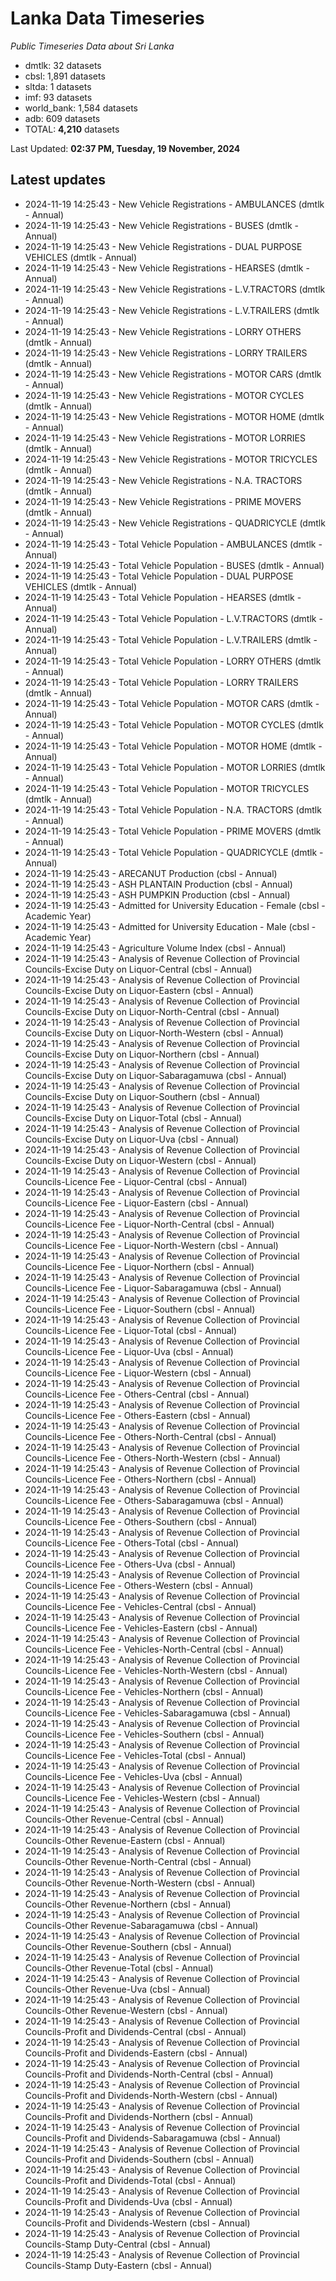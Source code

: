 # Lanka Data Timeseries
*Public Timeseries Data about Sri Lanka*

* dmtlk: 32 datasets
* cbsl: 1,891 datasets
* sltda: 1 datasets
* imf: 93 datasets
* world_bank: 1,584 datasets
* adb: 609 datasets
* TOTAL: **4,210** datasets

Last Updated: **02:37 PM, Tuesday, 19 November, 2024**

## Latest updates

* 2024-11-19 14:25:43 - New Vehicle Registrations - AMBULANCES (dmtlk - Annual)
* 2024-11-19 14:25:43 - New Vehicle Registrations - BUSES (dmtlk - Annual)
* 2024-11-19 14:25:43 - New Vehicle Registrations - DUAL PURPOSE VEHICLES (dmtlk - Annual)
* 2024-11-19 14:25:43 - New Vehicle Registrations - HEARSES (dmtlk - Annual)
* 2024-11-19 14:25:43 - New Vehicle Registrations - L.V.TRACTORS (dmtlk - Annual)
* 2024-11-19 14:25:43 - New Vehicle Registrations - L.V.TRAILERS (dmtlk - Annual)
* 2024-11-19 14:25:43 - New Vehicle Registrations - LORRY OTHERS (dmtlk - Annual)
* 2024-11-19 14:25:43 - New Vehicle Registrations - LORRY TRAILERS (dmtlk - Annual)
* 2024-11-19 14:25:43 - New Vehicle Registrations - MOTOR CARS (dmtlk - Annual)
* 2024-11-19 14:25:43 - New Vehicle Registrations - MOTOR CYCLES (dmtlk - Annual)
* 2024-11-19 14:25:43 - New Vehicle Registrations - MOTOR HOME (dmtlk - Annual)
* 2024-11-19 14:25:43 - New Vehicle Registrations - MOTOR LORRIES (dmtlk - Annual)
* 2024-11-19 14:25:43 - New Vehicle Registrations - MOTOR TRICYCLES (dmtlk - Annual)
* 2024-11-19 14:25:43 - New Vehicle Registrations - N.A. TRACTORS (dmtlk - Annual)
* 2024-11-19 14:25:43 - New Vehicle Registrations - PRIME MOVERS (dmtlk - Annual)
* 2024-11-19 14:25:43 - New Vehicle Registrations - QUADRICYCLE (dmtlk - Annual)
* 2024-11-19 14:25:43 - Total Vehicle Population - AMBULANCES (dmtlk - Annual)
* 2024-11-19 14:25:43 - Total Vehicle Population - BUSES (dmtlk - Annual)
* 2024-11-19 14:25:43 - Total Vehicle Population - DUAL PURPOSE VEHICLES (dmtlk - Annual)
* 2024-11-19 14:25:43 - Total Vehicle Population - HEARSES (dmtlk - Annual)
* 2024-11-19 14:25:43 - Total Vehicle Population - L.V.TRACTORS (dmtlk - Annual)
* 2024-11-19 14:25:43 - Total Vehicle Population - L.V.TRAILERS (dmtlk - Annual)
* 2024-11-19 14:25:43 - Total Vehicle Population - LORRY OTHERS (dmtlk - Annual)
* 2024-11-19 14:25:43 - Total Vehicle Population - LORRY TRAILERS (dmtlk - Annual)
* 2024-11-19 14:25:43 - Total Vehicle Population - MOTOR CARS (dmtlk - Annual)
* 2024-11-19 14:25:43 - Total Vehicle Population - MOTOR CYCLES (dmtlk - Annual)
* 2024-11-19 14:25:43 - Total Vehicle Population - MOTOR HOME (dmtlk - Annual)
* 2024-11-19 14:25:43 - Total Vehicle Population - MOTOR LORRIES (dmtlk - Annual)
* 2024-11-19 14:25:43 - Total Vehicle Population - MOTOR TRICYCLES (dmtlk - Annual)
* 2024-11-19 14:25:43 - Total Vehicle Population - N.A. TRACTORS (dmtlk - Annual)
* 2024-11-19 14:25:43 - Total Vehicle Population - PRIME MOVERS (dmtlk - Annual)
* 2024-11-19 14:25:43 - Total Vehicle Population - QUADRICYCLE (dmtlk - Annual)
* 2024-11-19 14:25:43 - ARECANUT Production (cbsl - Annual)
* 2024-11-19 14:25:43 - ASH PLANTAIN Production (cbsl - Annual)
* 2024-11-19 14:25:43 - ASH PUMPKIN Production (cbsl - Annual)
* 2024-11-19 14:25:43 - Admitted for University Education - Female (cbsl - Academic Year)
* 2024-11-19 14:25:43 - Admitted for University Education - Male (cbsl - Academic Year)
* 2024-11-19 14:25:43 - Agriculture Volume Index (cbsl - Annual)
* 2024-11-19 14:25:43 - Analysis of Revenue Collection of Provincial Councils-Excise Duty on Liquor-Central (cbsl - Annual)
* 2024-11-19 14:25:43 - Analysis of Revenue Collection of Provincial Councils-Excise Duty on Liquor-Eastern (cbsl - Annual)
* 2024-11-19 14:25:43 - Analysis of Revenue Collection of Provincial Councils-Excise Duty on Liquor-North-Central (cbsl - Annual)
* 2024-11-19 14:25:43 - Analysis of Revenue Collection of Provincial Councils-Excise Duty on Liquor-North-Western (cbsl - Annual)
* 2024-11-19 14:25:43 - Analysis of Revenue Collection of Provincial Councils-Excise Duty on Liquor-Northern (cbsl - Annual)
* 2024-11-19 14:25:43 - Analysis of Revenue Collection of Provincial Councils-Excise Duty on Liquor-Sabaragamuwa (cbsl - Annual)
* 2024-11-19 14:25:43 - Analysis of Revenue Collection of Provincial Councils-Excise Duty on Liquor-Southern (cbsl - Annual)
* 2024-11-19 14:25:43 - Analysis of Revenue Collection of Provincial Councils-Excise Duty on Liquor-Total (cbsl - Annual)
* 2024-11-19 14:25:43 - Analysis of Revenue Collection of Provincial Councils-Excise Duty on Liquor-Uva (cbsl - Annual)
* 2024-11-19 14:25:43 - Analysis of Revenue Collection of Provincial Councils-Excise Duty on Liquor-Western (cbsl - Annual)
* 2024-11-19 14:25:43 - Analysis of Revenue Collection of Provincial Councils-Licence Fee - Liquor-Central (cbsl - Annual)
* 2024-11-19 14:25:43 - Analysis of Revenue Collection of Provincial Councils-Licence Fee - Liquor-Eastern (cbsl - Annual)
* 2024-11-19 14:25:43 - Analysis of Revenue Collection of Provincial Councils-Licence Fee - Liquor-North-Central (cbsl - Annual)
* 2024-11-19 14:25:43 - Analysis of Revenue Collection of Provincial Councils-Licence Fee - Liquor-North-Western (cbsl - Annual)
* 2024-11-19 14:25:43 - Analysis of Revenue Collection of Provincial Councils-Licence Fee - Liquor-Northern (cbsl - Annual)
* 2024-11-19 14:25:43 - Analysis of Revenue Collection of Provincial Councils-Licence Fee - Liquor-Sabaragamuwa (cbsl - Annual)
* 2024-11-19 14:25:43 - Analysis of Revenue Collection of Provincial Councils-Licence Fee - Liquor-Southern (cbsl - Annual)
* 2024-11-19 14:25:43 - Analysis of Revenue Collection of Provincial Councils-Licence Fee - Liquor-Total (cbsl - Annual)
* 2024-11-19 14:25:43 - Analysis of Revenue Collection of Provincial Councils-Licence Fee - Liquor-Uva (cbsl - Annual)
* 2024-11-19 14:25:43 - Analysis of Revenue Collection of Provincial Councils-Licence Fee - Liquor-Western (cbsl - Annual)
* 2024-11-19 14:25:43 - Analysis of Revenue Collection of Provincial Councils-Licence Fee - Others-Central (cbsl - Annual)
* 2024-11-19 14:25:43 - Analysis of Revenue Collection of Provincial Councils-Licence Fee - Others-Eastern (cbsl - Annual)
* 2024-11-19 14:25:43 - Analysis of Revenue Collection of Provincial Councils-Licence Fee - Others-North-Central (cbsl - Annual)
* 2024-11-19 14:25:43 - Analysis of Revenue Collection of Provincial Councils-Licence Fee - Others-North-Western (cbsl - Annual)
* 2024-11-19 14:25:43 - Analysis of Revenue Collection of Provincial Councils-Licence Fee - Others-Northern (cbsl - Annual)
* 2024-11-19 14:25:43 - Analysis of Revenue Collection of Provincial Councils-Licence Fee - Others-Sabaragamuwa (cbsl - Annual)
* 2024-11-19 14:25:43 - Analysis of Revenue Collection of Provincial Councils-Licence Fee - Others-Southern (cbsl - Annual)
* 2024-11-19 14:25:43 - Analysis of Revenue Collection of Provincial Councils-Licence Fee - Others-Total (cbsl - Annual)
* 2024-11-19 14:25:43 - Analysis of Revenue Collection of Provincial Councils-Licence Fee - Others-Uva (cbsl - Annual)
* 2024-11-19 14:25:43 - Analysis of Revenue Collection of Provincial Councils-Licence Fee - Others-Western (cbsl - Annual)
* 2024-11-19 14:25:43 - Analysis of Revenue Collection of Provincial Councils-Licence Fee - Vehicles-Central (cbsl - Annual)
* 2024-11-19 14:25:43 - Analysis of Revenue Collection of Provincial Councils-Licence Fee - Vehicles-Eastern (cbsl - Annual)
* 2024-11-19 14:25:43 - Analysis of Revenue Collection of Provincial Councils-Licence Fee - Vehicles-North-Central (cbsl - Annual)
* 2024-11-19 14:25:43 - Analysis of Revenue Collection of Provincial Councils-Licence Fee - Vehicles-North-Western (cbsl - Annual)
* 2024-11-19 14:25:43 - Analysis of Revenue Collection of Provincial Councils-Licence Fee - Vehicles-Northern (cbsl - Annual)
* 2024-11-19 14:25:43 - Analysis of Revenue Collection of Provincial Councils-Licence Fee - Vehicles-Sabaragamuwa (cbsl - Annual)
* 2024-11-19 14:25:43 - Analysis of Revenue Collection of Provincial Councils-Licence Fee - Vehicles-Southern (cbsl - Annual)
* 2024-11-19 14:25:43 - Analysis of Revenue Collection of Provincial Councils-Licence Fee - Vehicles-Total (cbsl - Annual)
* 2024-11-19 14:25:43 - Analysis of Revenue Collection of Provincial Councils-Licence Fee - Vehicles-Uva (cbsl - Annual)
* 2024-11-19 14:25:43 - Analysis of Revenue Collection of Provincial Councils-Licence Fee - Vehicles-Western (cbsl - Annual)
* 2024-11-19 14:25:43 - Analysis of Revenue Collection of Provincial Councils-Other Revenue-Central (cbsl - Annual)
* 2024-11-19 14:25:43 - Analysis of Revenue Collection of Provincial Councils-Other Revenue-Eastern (cbsl - Annual)
* 2024-11-19 14:25:43 - Analysis of Revenue Collection of Provincial Councils-Other Revenue-North-Central (cbsl - Annual)
* 2024-11-19 14:25:43 - Analysis of Revenue Collection of Provincial Councils-Other Revenue-North-Western (cbsl - Annual)
* 2024-11-19 14:25:43 - Analysis of Revenue Collection of Provincial Councils-Other Revenue-Northern (cbsl - Annual)
* 2024-11-19 14:25:43 - Analysis of Revenue Collection of Provincial Councils-Other Revenue-Sabaragamuwa (cbsl - Annual)
* 2024-11-19 14:25:43 - Analysis of Revenue Collection of Provincial Councils-Other Revenue-Southern (cbsl - Annual)
* 2024-11-19 14:25:43 - Analysis of Revenue Collection of Provincial Councils-Other Revenue-Total (cbsl - Annual)
* 2024-11-19 14:25:43 - Analysis of Revenue Collection of Provincial Councils-Other Revenue-Uva (cbsl - Annual)
* 2024-11-19 14:25:43 - Analysis of Revenue Collection of Provincial Councils-Other Revenue-Western (cbsl - Annual)
* 2024-11-19 14:25:43 - Analysis of Revenue Collection of Provincial Councils-Profit and Dividends-Central (cbsl - Annual)
* 2024-11-19 14:25:43 - Analysis of Revenue Collection of Provincial Councils-Profit and Dividends-Eastern (cbsl - Annual)
* 2024-11-19 14:25:43 - Analysis of Revenue Collection of Provincial Councils-Profit and Dividends-North-Central (cbsl - Annual)
* 2024-11-19 14:25:43 - Analysis of Revenue Collection of Provincial Councils-Profit and Dividends-North-Western (cbsl - Annual)
* 2024-11-19 14:25:43 - Analysis of Revenue Collection of Provincial Councils-Profit and Dividends-Northern (cbsl - Annual)
* 2024-11-19 14:25:43 - Analysis of Revenue Collection of Provincial Councils-Profit and Dividends-Sabaragamuwa (cbsl - Annual)
* 2024-11-19 14:25:43 - Analysis of Revenue Collection of Provincial Councils-Profit and Dividends-Southern (cbsl - Annual)
* 2024-11-19 14:25:43 - Analysis of Revenue Collection of Provincial Councils-Profit and Dividends-Total (cbsl - Annual)
* 2024-11-19 14:25:43 - Analysis of Revenue Collection of Provincial Councils-Profit and Dividends-Uva (cbsl - Annual)
* 2024-11-19 14:25:43 - Analysis of Revenue Collection of Provincial Councils-Profit and Dividends-Western (cbsl - Annual)
* 2024-11-19 14:25:43 - Analysis of Revenue Collection of Provincial Councils-Stamp Duty-Central (cbsl - Annual)
* 2024-11-19 14:25:43 - Analysis of Revenue Collection of Provincial Councils-Stamp Duty-Eastern (cbsl - Annual)